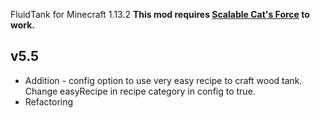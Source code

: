 FluidTank for Minecraft 1.13.2
**This mod requires [Scalable Cat's Force](https://minecraft.curseforge.com/projects/scalable-cats-force) to work.**

## v5.5
* Addition - config option to use very easy recipe to craft wood tank.
             Change easyRecipe in recipe category in config to true.
* Refactoring